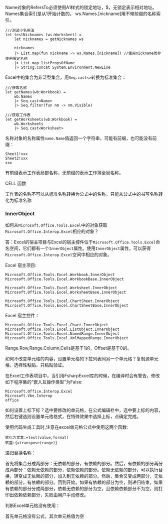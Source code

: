 Name对象的RefersTo必须使用A1样式的锁定地址，$，无锁定表示相对地址。
Names集合索引是从1开始计数的。
ws.Names.[nickname]用不带前缀的名称索引。

```F#
///测试小名用法
let testNicknames (ws:Worksheet) =
    let nicknames = getNicknames ws

    nicknames
    |> List.map(fun nickname -> ws.Names.[nickname]) //使用nickname而非使用限定名称
    |> List.map listPropsOfName 
    |> String.concat System.Environment.NewLine
```

Excel中的集合为非泛型集合，用`Seq.cast<>`转换为标准集合：

```F#
///获取名称
let getNames(wb:Workbook) = 
    wb.Names 
    |> Seq.cast<Name> 
    |> Seq.filter(fun nm -> nm.Visible)

///获取工作表
let getWorksheets(wb:Workbook) =
    wb.Worksheets
    |> Seq.cast<Worksheet>
```

名称对象的名称属性`name.Name`值返回一个字符串，可能有前缀，也可能没有前缀：

```
Sheet1!xxx
Sheet2!xxx
xxx
```

有前缀表示工作表局部名称，无前缀的表示工作簿全局名称。



CELL 函数

工作表的名称不可以从标准名称转换为公式中的名称，只能从公式中的书写名称转化为标准名称

### InnerObject

如何从`Microsoft.Office.Tools.Excel`中的对象获取`Microsoft.Office.Interop.Excel`相应的对象？

答：Excel的宿主项目与Excel的宿主控件位于`Microsoft.Office.Tools.Excel`命名空间，它们都有一个`InnerObject`属性。使用`InnerObject`属性，可以获得`Microsoft.Office.Interop.Excel`空间中相应的对象。

Excel 宿主项目:

```
Microsoft.Office.Tools.Excel.Workbook.InnerObject
Microsoft.Office.Tools.Excel.WorkbookBase.InnerObject

Microsoft.Office.Tools.Excel.Worksheet.InnerObject
Microsoft.Office.Tools.Excel.WorksheetBase.InnerObject

Microsoft.Office.Tools.Excel.ChartSheet.InnerObject
Microsoft.Office.Tools.Excel.ChartSheetBase.InnerObject
```

Excel 宿主控件：

```
Microsoft.Office.Tools.Excel.Chart.InnerObject
Microsoft.Office.Tools.Excel.ListObject.InnerObject
Microsoft.Office.Tools.Excel.NamedRange.InnerObject
Microsoft.Office.Tools.Excel.XmlMappedRange.InnerObject
```

Range.Row,Range.Column,Cells是基于1的，Offset是基于0的。

如何不改变单元格的内容，设置单元格的下拉列表同另一个单元格？复制源单元格，选择性粘贴，只粘贴验证。

在Excel工作表项目中，当引用FsharpExcel库的时候，在编译时会有警告，修改如下程序集的“嵌入互操作类型”为False:

```
Microsoft.Office.Interop.Excel
Microsoft.Vbe.Interop
office
```

如何设置上标下标？选中要修改的单元格，在公式编辑栏中，选中要上标的内容，然后右键选则设置单元格格式，在特殊效果中选择上标，点确定完成。

使用代码生成工具时,注意在excel单元格公式中使用这两个函数:

```
转化为文本:=text(value,format)
转置:{=transpose(range)}
```

递归替换名称：

首先将集合分成两部分：无依赖的部分，有依赖的部分。然后，有依赖的部分再分成两部分：依赖无依赖的部分，依赖依赖的部分。依赖无依赖的部分，可以执行替换，转变成无依赖的部分，加入到无依赖的部分。然后，集合又变成两部分，无依赖的部分，有依赖的部分。回到开始。如果有依赖的部分为空，则递归结束，如果有依赖的部分分成两部分，依赖无依赖的部分为空，且依赖依赖部分不为空，则打印出依赖依赖部分，失败由用户手动修改。

判断Excel单元格没有使用：

首先单元格没有公式，其次单元格值为空

